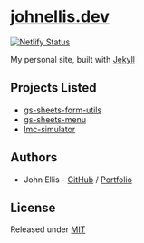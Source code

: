 # [johnellis.dev](https://johnellis.dev)
[![Netlify Status](https://api.netlify.com/api/v1/badges/658999d2-31da-437d-875f-38c17dad8918/deploy-status)](https://app.netlify.com/sites/johnellis/deploys)

My personal site, built with [Jekyll](https://github.com/jekyll/jekyll)

## Projects Listed
 * [gs-sheets-form-utils](https://github.com/johnellis0/gs-sheets-form-utils)
 * [gs-sheets-menu](https://github.com/johnellis0/gs-sheets-menu)
 * [lmc-simulator](https://github.com/johnellis0/lmc-simulator)

## Authors
 - John Ellis - [GitHub](https://github.com/johnellis0) / [Portfolio](https://johnellis.dev)

## License
Released under [MIT](/LICENSE)
